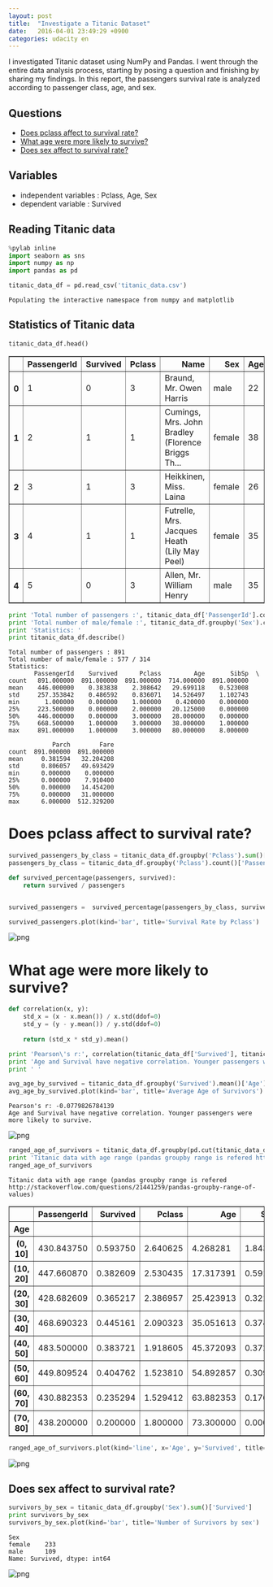 ```yaml
---
layout: post
title:  "Investigate a Titanic Dataset"
date:   2016-04-01 23:49:29 +0900
categories: udacity en
---
```


I investigated Titanic dataset using NumPy and Pandas. I went through the entire data analysis process, starting by posing a question and finishing by sharing my findings. In this report, the passengers survival rate is analyzed according to passenger class, age, and sex.

## Questions

- <a href='#q1'>Does pclass affect to survival rate?</a>
- <a href='#q2'>What age were more likely to survive?</a>
- <a href='#q3'>Does sex affect to survival rate?</a>

## Variables

- independent variables : Pclass, Age, Sex
- dependent variable : Survived

## Reading Titanic data


```python
%pylab inline
import seaborn as sns
import numpy as np
import pandas as pd

titanic_data_df = pd.read_csv('titanic_data.csv')
```

    Populating the interactive namespace from numpy and matplotlib


## Statistics of Titanic data


```python
titanic_data_df.head()
```




<div>
<table border="1" class="dataframe">
  <thead>
    <tr style="text-align: right;">
      <th></th>
      <th>PassengerId</th>
      <th>Survived</th>
      <th>Pclass</th>
      <th>Name</th>
      <th>Sex</th>
      <th>Age</th>
      <th>SibSp</th>
      <th>Parch</th>
      <th>Ticket</th>
      <th>Fare</th>
      <th>Cabin</th>
      <th>Embarked</th>
    </tr>
  </thead>
  <tbody>
    <tr>
      <th>0</th>
      <td>1</td>
      <td>0</td>
      <td>3</td>
      <td>Braund, Mr. Owen Harris</td>
      <td>male</td>
      <td>22</td>
      <td>1</td>
      <td>0</td>
      <td>A/5 21171</td>
      <td>7.2500</td>
      <td>NaN</td>
      <td>S</td>
    </tr>
    <tr>
      <th>1</th>
      <td>2</td>
      <td>1</td>
      <td>1</td>
      <td>Cumings, Mrs. John Bradley (Florence Briggs Th...</td>
      <td>female</td>
      <td>38</td>
      <td>1</td>
      <td>0</td>
      <td>PC 17599</td>
      <td>71.2833</td>
      <td>C85</td>
      <td>C</td>
    </tr>
    <tr>
      <th>2</th>
      <td>3</td>
      <td>1</td>
      <td>3</td>
      <td>Heikkinen, Miss. Laina</td>
      <td>female</td>
      <td>26</td>
      <td>0</td>
      <td>0</td>
      <td>STON/O2. 3101282</td>
      <td>7.9250</td>
      <td>NaN</td>
      <td>S</td>
    </tr>
    <tr>
      <th>3</th>
      <td>4</td>
      <td>1</td>
      <td>1</td>
      <td>Futrelle, Mrs. Jacques Heath (Lily May Peel)</td>
      <td>female</td>
      <td>35</td>
      <td>1</td>
      <td>0</td>
      <td>113803</td>
      <td>53.1000</td>
      <td>C123</td>
      <td>S</td>
    </tr>
    <tr>
      <th>4</th>
      <td>5</td>
      <td>0</td>
      <td>3</td>
      <td>Allen, Mr. William Henry</td>
      <td>male</td>
      <td>35</td>
      <td>0</td>
      <td>0</td>
      <td>373450</td>
      <td>8.0500</td>
      <td>NaN</td>
      <td>S</td>
    </tr>
  </tbody>
</table>
</div>




```python
print 'Total number of passengers :', titanic_data_df['PassengerId'].count()
print 'Total number of male/female :', titanic_data_df.groupby('Sex').count()['PassengerId']['male'], '/', titanic_data_df.groupby('Sex').count()['PassengerId']['female']
print 'Statistics: '
print titanic_data_df.describe()
```

    Total number of passengers : 891
    Total number of male/female : 577 / 314
    Statistics: 
           PassengerId    Survived      Pclass         Age       SibSp  \
    count   891.000000  891.000000  891.000000  714.000000  891.000000   
    mean    446.000000    0.383838    2.308642   29.699118    0.523008   
    std     257.353842    0.486592    0.836071   14.526497    1.102743   
    min       1.000000    0.000000    1.000000    0.420000    0.000000   
    25%     223.500000    0.000000    2.000000   20.125000    0.000000   
    50%     446.000000    0.000000    3.000000   28.000000    0.000000   
    75%     668.500000    1.000000    3.000000   38.000000    1.000000   
    max     891.000000    1.000000    3.000000   80.000000    8.000000   
    
                Parch        Fare  
    count  891.000000  891.000000  
    mean     0.381594   32.204208  
    std      0.806057   49.693429  
    min      0.000000    0.000000  
    25%      0.000000    7.910400  
    50%      0.000000   14.454200  
    75%      0.000000   31.000000  
    max      6.000000  512.329200  


<a id='q1'></a>
# Does pclass affect to survival rate?


```python
survived_passengers_by_class = titanic_data_df.groupby('Pclass').sum()['Survived']
passengers_by_class = titanic_data_df.groupby('Pclass').count()['PassengerId']

def survived_percentage(passengers, survived):
    return survived / passengers


survived_passengers =  survived_percentage(passengers_by_class, survived_passengers_by_class)

survived_passengers.plot(kind='bar', title='Survival Rate by Pclass')
```

![png](/public/p2-8-1.png)


<a id='q2'></a>
# What age were more likely to survive?


```python
def correlation(x, y):
    std_x = (x - x.mean()) / x.std(ddof=0)
    std_y = (y - y.mean()) / y.std(ddof=0)
    
    return (std_x * std_y).mean()

print 'Pearson\'s r:', correlation(titanic_data_df['Survived'], titanic_data_df['Age'])
print 'Age and Survival have negative correlation. Younger passengers were more likely to survive.'
print ' '

avg_age_by_survived = titanic_data_df.groupby('Survived').mean()['Age']
avg_age_by_survived.plot(kind='bar', title='Average Age of Survivors')
```

    Pearson's r: -0.0779826784139
    Age and Survival have negative correlation. Younger passengers were more likely to survive.
     

![png](/public/p2-10-2.png)



```python
ranged_age_of_survivors = titanic_data_df.groupby(pd.cut(titanic_data_df['Age'], np.arange(0, 90, 10))).mean()
print 'Titanic data with age range (pandas groupby range is refered http://stackoverflow.com/questions/21441259/pandas-groupby-range-of-values)'
ranged_age_of_survivors
```

    Titanic data with age range (pandas groupby range is refered http://stackoverflow.com/questions/21441259/pandas-groupby-range-of-values)





<div>
<table border="1" class="dataframe">
  <thead>
    <tr style="text-align: right;">
      <th></th>
      <th>PassengerId</th>
      <th>Survived</th>
      <th>Pclass</th>
      <th>Age</th>
      <th>SibSp</th>
      <th>Parch</th>
      <th>Fare</th>
    </tr>
    <tr>
      <th>Age</th>
      <th></th>
      <th></th>
      <th></th>
      <th></th>
      <th></th>
      <th></th>
      <th></th>
    </tr>
  </thead>
  <tbody>
    <tr>
      <th>(0, 10]</th>
      <td>430.843750</td>
      <td>0.593750</td>
      <td>2.640625</td>
      <td>4.268281</td>
      <td>1.843750</td>
      <td>1.421875</td>
      <td>30.434439</td>
    </tr>
    <tr>
      <th>(10, 20]</th>
      <td>447.660870</td>
      <td>0.382609</td>
      <td>2.530435</td>
      <td>17.317391</td>
      <td>0.591304</td>
      <td>0.391304</td>
      <td>29.529531</td>
    </tr>
    <tr>
      <th>(20, 30]</th>
      <td>428.682609</td>
      <td>0.365217</td>
      <td>2.386957</td>
      <td>25.423913</td>
      <td>0.321739</td>
      <td>0.239130</td>
      <td>28.306719</td>
    </tr>
    <tr>
      <th>(30, 40]</th>
      <td>468.690323</td>
      <td>0.445161</td>
      <td>2.090323</td>
      <td>35.051613</td>
      <td>0.374194</td>
      <td>0.393548</td>
      <td>42.496100</td>
    </tr>
    <tr>
      <th>(40, 50]</th>
      <td>483.500000</td>
      <td>0.383721</td>
      <td>1.918605</td>
      <td>45.372093</td>
      <td>0.372093</td>
      <td>0.430233</td>
      <td>41.163181</td>
    </tr>
    <tr>
      <th>(50, 60]</th>
      <td>449.809524</td>
      <td>0.404762</td>
      <td>1.523810</td>
      <td>54.892857</td>
      <td>0.309524</td>
      <td>0.309524</td>
      <td>44.774802</td>
    </tr>
    <tr>
      <th>(60, 70]</th>
      <td>430.882353</td>
      <td>0.235294</td>
      <td>1.529412</td>
      <td>63.882353</td>
      <td>0.176471</td>
      <td>0.352941</td>
      <td>45.910782</td>
    </tr>
    <tr>
      <th>(70, 80]</th>
      <td>438.200000</td>
      <td>0.200000</td>
      <td>1.800000</td>
      <td>73.300000</td>
      <td>0.000000</td>
      <td>0.000000</td>
      <td>25.936680</td>
    </tr>
  </tbody>
</table>
</div>




```python
ranged_age_of_survivors.plot(kind='line', x='Age', y='Survived', title='Survival Rate by Age Range')
```


![png](/public/p2-12-1.png)


<a id='q3'></a>
## Does sex affect to survival rate?


```python
survivors_by_sex = titanic_data_df.groupby('Sex').sum()['Survived']
print survivors_by_sex
survivors_by_sex.plot(kind='bar', title='Number of Survivors by sex')

```

    Sex
    female    233
    male      109
    Name: Survived, dtype: int64




![png](/public/p2-14-2.png)

